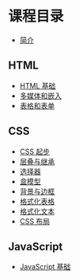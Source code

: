 # 课程目录

- [简介](README.md)

## HTML

- [HTML 基础](chapters/ch01-html-basic.md)
- [多媒体和嵌入](chapters/ch02-mutimedia-embed.md)
- [表格和表单](chapters/ch03-table-form.md)

## CSS

- [CSS 起步](chapters/ch04-css-basic.md)
- [层叠与继承](chapters/ch05-cascade-inherit.md)
- [选择器](chapters/ch06-selectors.md)
- [盒模型](chapters/ch07-box.md)
- [背景与边框](chapters/ch08-background-border.md)
- [格式化表格]()
- [格式化文本]()
- [CSS 布局]()

## JavaScript

- [JavaScript 基础]()
